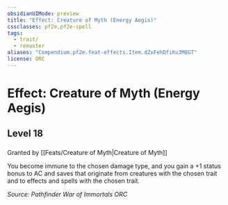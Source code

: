 ```yaml
---
obsidianUIMode: preview
title: "Effect: Creature of Myth (Energy Aegis)"
cssclasses: pf2e,pf2e-spell
tags:
  - trait/
  - remaster
aliases: "Compendium.pf2e.feat-effects.Item.dZxFehDfiKu3M8GT"
license: ORC
---
```

# Effect: Creature of Myth (Energy Aegis)
## Level 18
### 






Granted by [[Feats/Creature of Myth|Creature of Myth]]

You become immune to the chosen damage type, and you gain a +1 status bonus to AC and saves that originate from creatures with the chosen trait and to effects and spells with the chosen trait.

*Source: Pathfinder War of Immortals*
*ORC*